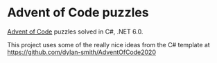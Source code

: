 # Advent of Code puzzles

[Advent of Code](https://adventofcode.com/) puzzles solved in C#, .NET 6.0. 

This project uses some of the really nice ideas from the C# template at https://github.com/dylan-smith/AdventOfCode2020
